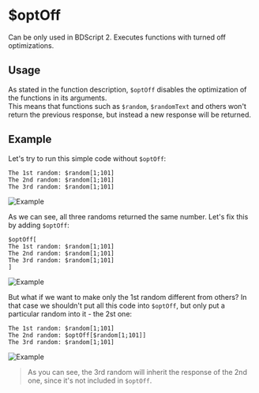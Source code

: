 # $optOff
Can be only used in BDScript 2. Executes functions with turned off optimizations.

## Usage
As stated in the function description, `$optOff` disables the optimization of the functions in its arguments.\
This means that functions such as `$random`, `$randomText` and others won't return the previous response, but instead a new response will be returned.

## Example
Let's try to run this simple code without `$optOff`:
```
The 1st random: $random[1;101]
The 2nd random: $random[1;101]
The 3rd random: $random[1;101]
```
![Example](https://user-images.githubusercontent.com/70456337/206849839-8c9fc256-f16f-41f2-aaab-a3e8b65dbebb.png)

As we can see, all three randoms returned the same number. Let's fix this by adding `$optOff`:
```
$optOff[
The 1st random: $random[1;101]
The 2nd random: $random[1;101]
The 3rd random: $random[1;101]
]
```
![Example](https://user-images.githubusercontent.com/70456337/206849845-79dd7f5c-382f-43c6-a9b0-8918af260715.png)

But what if we want to make only the 1st random different from others? In that case we shouldn't put all this code into `$optOff`, but only put a particular random into it - the 2st one:
```
The 1st random: $random[1;101]
The 2nd random: $optOff[$random[1;101]]
The 3rd random: $random[1;101]
```
![Example](https://user-images.githubusercontent.com/70456337/206849854-7d5c9f16-24fc-4889-b9bf-9a3cda810699.png)
> As you can see, the 3rd random will inherit the response of the 2nd one, since it's not included in `$optOff`.